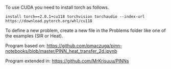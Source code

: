 To use CUDA you need to install torch as follows.

`install torch==2.0.1+cu118 torchvision torchaudio --index-url https://download.pytorch.org/whl/cu118`

To define a new problem, create a new file in the Problems folder like one of the examples (SIR or Heat).


Program based on: https://github.com/pmaczuga/pinn-notebooks/blob/master/PINN_heat_transfer_2d.ipynb

Program extended in: https://github.com/MrKrisuuu/PINNs
